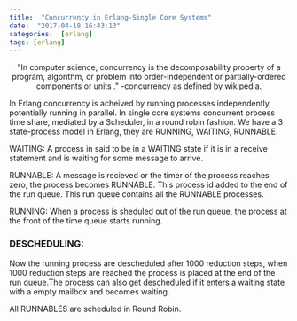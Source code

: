 ```yaml
---
title:  "Concurrency in Erlang-Single Core Systems"
date:  "2017-04-18 16:43:13"
categories:  [erlang]
tags: [erlang]
---
```


<center>"In computer science, concurrency is the decomposability property of a program, algorithm, or problem into order-independent or partially-ordered components or units
." -concurrency as defined by wikipedia.</center>



In Erlang concurrency is acheived by running processes independently, potentially running in parallel. In single core systems concurrent process time share, mediated by a Scheduler, in a round robin fashion. We have a 3 state-process model in Erlang, they are RUNNING, WAITING, RUNNABLE.

WAITING: A process in said to be in a WAITING state if it is in a receive statement and is waiting for some message to arrive.

RUNNABLE: A message is recieved or the timer of the process reaches zero, the process becomes RUNNABLE. This process id added to the end of the run queue. This run queue contains all the RUNNABLE processes.

RUNNING: When a process is sheduled out of the run queue, the process at the front of the time queue starts running.

<h3>DESCHEDULING:</h3>

Now the running process are descheduled after 1000 reduction steps, when 1000 reduction steps are reached the process is placed at the end of the run queue.The process can also get descheduled if it enters a waiting state with a empty mailbox and becomes waiting.

All RUNNABLES are scheduled in Round Robin.
